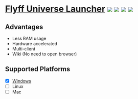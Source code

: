 [Flyff Universe Launcher](https://github.com/ed3ath/flyff-universe-launcher) ![](https://img.shields.io/github/license/ed3ath/flyff-universe-launcher) ![](https://img.shields.io/github/stars/ed3ath/flyff-universe-launcher) ![](https://img.shields.io/github/forks/ed3ath/flyff-universe-launcher) ![](https://img.shields.io/github/issues/ed3ath/flyff-universe-launcher)
==================================

## Advantages
* Less RAM usage
* Hardware accelerated
* Multi-client
* Wiki (No need to open browser)

## Supported Platforms
- [x] [Windows](https://github.com/ed3ath/flyff-universe-launcher/releases/latest)
- [ ] Linux
- [ ] Mac
